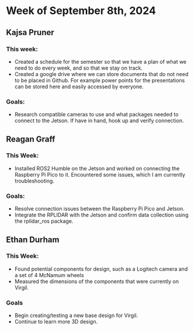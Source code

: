# Week of September 8th, 2024

## Kajsa Pruner
### This week:
- Created a schedule for the semester so that we have a plan of what we need to do every week, and so that we stay on track.
- Created a google drive where we can store documents that do not need to be placed in Github. For example power points for the presentations can be stored here and easily accessed by everyone.
### Goals:
- Research compatible cameras to use and what packages needed to connect to the Jetson. If have in hand, hook up and verify connection.

## Reagan Graff
### This Week:
- Installed ROS2 Humble on the Jetson and worked on connecting the Raspberry Pi Pico to it. Encountered some issues, which I am currently troubleshooting.
### Goals:
- Resolve connection issues between the Raspberry Pi Pico and Jetson.
- Integrate the RPLIDAR with the Jetson and confirm data collection using the rplidar_ros package.

## Ethan Durham
### This Week:
- Found potential components for design, such as a Logitech camera and a set of 4 McNamum wheels
- Measured the dimensions of the components that were currently on Virgil.
### Goals
- Begin creating/testing a new base design for Virgil.
- Continue to learn more 3D design. 
